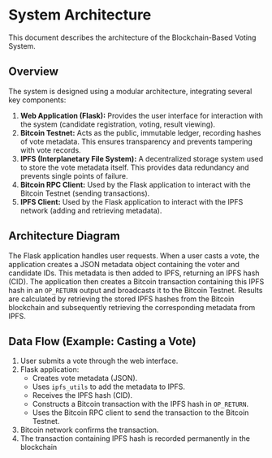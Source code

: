 # System Architecture

This document describes the architecture of the Blockchain-Based Voting System.

## Overview

The system is designed using a modular architecture, integrating several key components:

1.  **Web Application (Flask):** Provides the user interface for interaction with the system (candidate registration, voting, result viewing).
2.  **Bitcoin Testnet:** Acts as the public, immutable ledger, recording hashes of vote metadata. This ensures transparency and prevents tampering with vote records.
3.  **IPFS (Interplanetary File System):** A decentralized storage system used to store the vote metadata itself. This provides data redundancy and prevents single points of failure.
4.  **Bitcoin RPC Client:** Used by the Flask application to interact with the Bitcoin Testnet (sending transactions).
5.  **IPFS Client:** Used by the Flask application to interact with the IPFS network (adding and retrieving metadata).

## Architecture Diagram

The Flask application handles user requests. When a user casts a vote, the application creates a JSON metadata object containing the voter and candidate IDs. This metadata is then added to IPFS, returning an IPFS hash (CID). The application then creates a Bitcoin transaction containing this IPFS hash in an `OP_RETURN` output and broadcasts it to the Bitcoin Testnet. Results are calculated by retrieving the stored IPFS hashes from the Bitcoin blockchain and subsequently retrieving the corresponding metadata from IPFS.

## Data Flow (Example: Casting a Vote)

1.  User submits a vote through the web interface.
2.  Flask application:
    *   Creates vote metadata (JSON).
    *   Uses `ipfs_utils` to add the metadata to IPFS.
    *   Receives the IPFS hash (CID).
    *   Constructs a Bitcoin transaction with the IPFS hash in `OP_RETURN`.
    * Uses the Bitcoin RPC client to send the transaction to the Bitcoin Testnet.
3. Bitcoin network confirms the transaction.
4. The transaction containing IPFS hash is recorded permanently in the blockchain